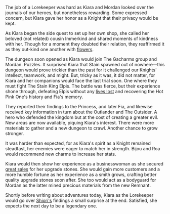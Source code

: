The job of a Lorekeeper was hard as Kiara and Mordan looked over the journals of our heroes, but nonetheless rewarding. Some expressed concern, but Kiara gave her honor as a Knight that their privacy would be kept.

As Kiara began the side quest to set up her own shop, she called her beloved (not related) cousin Immerkind and shared moments of kindness with her. Though for a moment they doubted their relation, they reaffirmed it as they out-kind one another with [flowers](https://youtu.be/R23_uw22SK0?t=2779).

The dungeon soon opened as Kiara would join The Gacharms group and Mordan. Puzzles. It surprised Kiara that Stain spawned out of nowhere—this dungeon would prove trickier than the past for it challenged our Knights' intellect, teamwork, and might. But, tricky as it was, it did not matter, for Kiara and her companions would face the last trial soon. One where they must fight The Stain King Elpis. The battle was fierce, but their experience shone through, defeating Elpis without any [lives lost](https://youtu.be/R23_uw22SK0?t=5662) and recovering the Hot Pink One's history and Fia's memory.

They reported their findings to the Princess, and later Fia, and likewise received key information in turn about the Outlander and The Outsider. A hero who defended the kingdom but at the cost of creating a greater evil. New areas are now available, piquing Kiara's interest. There were more materials to gather and a new dungeon to crawl. Another chance to grow stronger.

It was harder than expected, for as Kiara's spirit as a Knight remained steadfast, her enemies were eager to match her in strength. Bijou and Roa would recommend new charms to increase her stats.

Kiara would then show her experience as a businesswoman as she secured [great sales](https://youtu.be/R23_uw22SK0?t=7392) for her upgrade stones. She would gain more customers and a more humble fortune as her experience as a smith grows, crafting better quality upgrade stones soon after. She too would act as a bodyguard for Mordan as the latter mined precious materials from the new Remnant.

Shortly before writing about adventures today, Kiara as the Lorekeeper would go over [Shiori's](https://youtu.be/R23_uw22SK0?t=14775) findings a small surprise at the end. Satisfied, she expects the next day to be a legendary one.